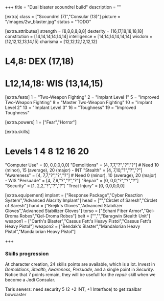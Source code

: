 +++
title       = "Dual blaster scoundrel build"
description = ""

[extra]
class       = ["Scoundrel (7)","Consular (13)"]
picture     = "/images/2w_blaster.jpg"
status      = "TODO"

  [extra.attributes]
  strength     = [8,8,8,8,8,8]
  dexterity    = [16,17,18,18,18,18]
  constitution = [14,14,14,14,14,14]
  intelligence = [14,14,14,14,14,14]
  wisdom       = [12,12,12,13,14,15]
  charisma     = [12,12,12,12,12,12]
  # L4,8: DEX (17,18)
  # L12,14,18: WIS (13,14,15)

  [extra.feats]
  1  = "Two-Weapon Fighting"
  2  = "Implant Level 1"
  5  = "Improved Two-Weapon Fighting"
  8  = "Master Two-Weapon Fighting"
  10 = "Implant Level 2"
  13 = "Implant Level 3"
  16 = "Toughness"
  19 = "Improved Toughness"

  [extra.powers]
  1  = ["Fear","Horror"]

  [extra.skills]
  # Levels           1  4 8 12  16  20
  "Computer Use"  = [0, 0,0,0,0,0]
  "Demolitions"   = [4, 7,7,"?","?","?"] # Need 10 (minor), 15 (average), 20 (major) - INT
  "Stealth"       = [4, 7,10,"?","?","?"]
  "Awareness"     = [4, 7,7,"?","?","?"] # Need 0 (minor), 10 (average), 20 (major) - WIS
  "Persuade"      = [4, 7,9,"?","?","?"]
  "Repair"        = [0, 0,0,"?","?","?"]
  "Security"      = [1, 2,2,"?","?","?"]
  "Treat Injury"  = [0, 0,0,0,0,0]

  [extra.equipement]
  implant   = ["Response Package","Cyber Reaction System","Advanced Alacrity Implant"]
  head      = ["","Circlet of Saresh","Circlet of Saresh"]
  hand      = ["Brejik's Gloves","Advanced Stabilizer Gloves","Advanced Stabilizer Gloves"]
  torso     = ["Echani Fiber Armor","Qel-Droma Robes","Qel-Droma Robes"]
  belt      = ["","","Baragwin Stealth Unit"]
  weapon1   = ["Carth's Blaster","Cassus Fett's Heavy Pistol","Cassus Fett's Heavy Pistol"]
  weapon2   = ["Bendak's Blaster","Mandalorian Heavy Pistol","Mandalorian Heavy Pistol"]

+++

<h3 class="title is-4">Skills progression</h3>

<div class="block">At character creation, 24 skills points are available, which is a lot. Invest in <em>Demolitions</em>, <em>Stealth</em>, <em>Awareness</em>, <em>Persuade</em>, and a single point in <em>Security</em>. Notice that 7 points remain, they will be usefull for the <em>repair</em> skill when we become a Jedi Consular. </div>

Taris sewers: need security 5 (2 +2 INT, +1 Interface) to get zaalbar bowcaster